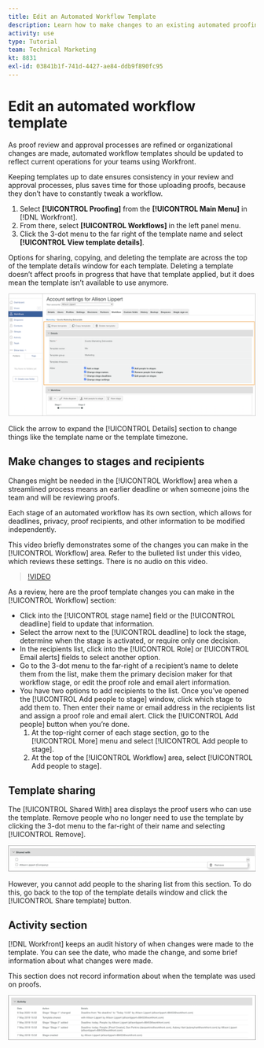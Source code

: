 ```yaml
---
title: Edit an Automated Workflow Template
description: Learn how to make changes to an existing automated proofing workflow template in [!DNL Adobe Workfront].
activity: use
type: Tutorial
team: Technical Marketing
kt: 8831
exl-id: 03841b1f-741d-4427-ae84-ddb9f890fc95
---
```

# Edit an automated workflow template

As proof review and approval processes are refined or organizational changes are made, automated workflow templates should be updated to reflect current operations for your teams using Workfront.

Keeping templates up to date ensures consistency in your review and approval processes, plus saves time for those uploading proofs, because they don’t have to constantly tweak a workflow.

1. Select **[!UICONTROL Proofing]** from the **[!UICONTROL Main Menu]** in [!DNL Workfront].
1. From there, select **[!UICONTROL Workflows]** in the left panel menu.
1. Click the 3-dot menu to the far right of the template name and select **[!UICONTROL View template details]**.

Options for sharing, copying, and deleting the template are across the top of the template details window for each template. Deleting a template doesn’t affect proofs in progress that have that template applied, but it does mean the template isn’t available to use anymore.

![Template details window](assets/proof-system-setup-edit-templates-details-area.png)

<!--
Lean More URLs
-->

Click the arrow to expand the [!UICONTROL Details] section to change things like the template name or the template timezone.

## Make changes to stages and recipients

Changes might be needed in the [!UICONTROL Workflow] area when a streamlined process means an earlier deadline or when someone joins the team and will be reviewing proofs.

Each stage of an automated workflow has its own section, which allows for deadlines, privacy, proof recipients, and other information to be modified independently.

This video briefly demonstrates some of the changes you can make in the [!UICONTROL Workflow] area. Refer to the bulleted list under this video, which reviews these settings. There is no audio on this video.

>[!VIDEO](https://video.tv.adobe.com/v/335131/?quality=12)

As a review, here are the proof template changes you can make in the [!UICONTROL Workflow] section:

* Click into the [!UICONTROL stage name] field or the [!UICONTROL deadline] field to update that information.
* Select the arrow next to the [!UICONTROL deadline] to lock the stage, determine when the stage is activated, or require only one decision.
* In the recipients list, click into the [!UICONTROL Role] or [!UICONTROL Email alerts] fields to select another option.
* Go to the 3-dot menu to the far-right of a recipient’s name to delete them from the list, make them the primary decision maker for that workflow stage, or edit the proof role and email alert information.
* You have two options to add recipients to the list. Once you’ve opened the [!UICONTROL Add people to stage] window, click which stage to add them to. Then enter their name or email address in the recipients list and assign a proof role and email alert. Click the [!UICONTROL Add people] button when you’re done.
     1. At the top-right corner of each stage section, go to the [!UICONTROL More] menu and select [!UICONTROL Add people to stage].
     1. At the top of the [!UICONTROL Workflow] area, select [!UICONTROL Add people to stage].

## Template sharing

The [!UICONTROL Shared With] area displays the proof users who can use the template. Remove people who no longer need to use the template by clicking the 3-dot menu to the far-right of their name and selecting [!UICONTROL Remove].

![[!UICONTROL Shared With] list](assets/proof-system-setups-edit-template-shared-with.png)

However, you cannot add people to the sharing list from this section. To do this, go back to the top of the template details window and click the [!UICONTROL Share template] button.

## Activity section

[!DNL Workfront] keeps an audit history of when changes were made to the template. You can see the date, who made the change, and some brief information about what changes were made.

This section does not record information about when the template was used on proofs.

![Proof activity list](assets/proof-system-setups-edit-template-activity.png)
